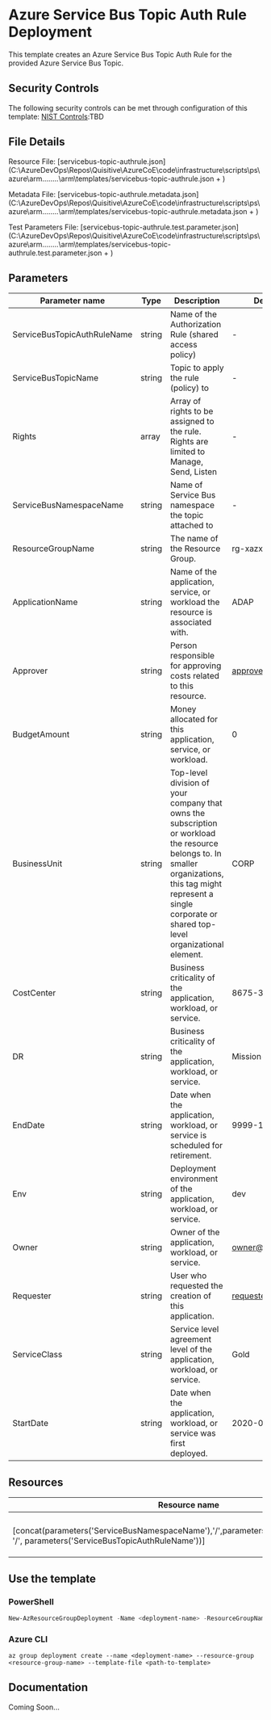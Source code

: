 # Azure Service Bus Topic Auth Rule Deployment

This template creates an Azure Service Bus Topic Auth Rule for the provided Azure Service Bus Topic.

## Security Controls

The following security controls can be met through configuration of this template:
      [NIST Controls](security-controls.md):TBD

## File Details

Resource File: [servicebus-topic-authrule.json](C:\AzureDevOps\Repos\Quisitive\AzureCoE\code\infrastructure\scripts\ps\azure\arm\..\..\..\..\arm\templates/servicebus-topic-authrule.json + )

Metadata File: [servicebus-topic-authrule.metadata.json](C:\AzureDevOps\Repos\Quisitive\AzureCoE\code\infrastructure\scripts\ps\azure\arm\..\..\..\..\arm\templates/servicebus-topic-authrule.metadata.json + )

Test Parameters File: [servicebus-topic-authrule.test.parameter.json](C:\AzureDevOps\Repos\Quisitive\AzureCoE\code\infrastructure\scripts\ps\azure\arm\..\..\..\..\arm\templates/servicebus-topic-authrule.test.parameter.json + )

## Parameters

Parameter name | Type | Description | DefaultValue
-------------- | ---- | ----------- | ------------
ServiceBusTopicAuthRuleName | string | Name of the Authorization Rule (shared access policy) | -
ServiceBusTopicName | string | Topic to apply the rule (policy) to | -
Rights         | array | Array of rights to be assigned to the rule.  Rights are limited to Manage, Send, Listen | -
ServiceBusNamespaceName | string | Name of Service Bus namespace the topic attached to | -
ResourceGroupName | string | The name of the Resource Group. | rg-xazx-adap-dev-eus
ApplicationName | string | Name of the application, service, or workload the resource is associated with. | ADAP
Approver       | string | Person responsible for approving costs related to this resource. | approver@company.org
BudgetAmount   | string | Money allocated for this application, service, or workload. | 0
BusinessUnit   | string | Top-level division of your company that owns the subscription or workload the resource belongs to. In smaller organizations, this tag might represent a single corporate or shared top-level organizational element. | CORP
CostCenter     | string | Business criticality of the application, workload, or service. | 8675-309
DR             | string | Business criticality of the application, workload, or service. | Mission-Critical
EndDate        | string | Date when the application, workload, or service is scheduled for retirement. | 9999-12-31
Env            | string | Deployment environment of the application, workload, or service. | dev
Owner          | string | Owner of the application, workload, or service. | owner@company.org
Requester      | string | User who requested the creation of this application. | requester@company.org
ServiceClass   | string | Service level agreement level of the application, workload, or service. | Gold
StartDate      | string | Date when the application, workload, or service was first deployed. | 2020-01-01

## Resources

Resource name | Type | ApiVersion
------------- | ---- | ----------
              |      |
              |      |
              |      |
              |      |
[concat(parameters('ServiceBusNamespaceName'),'/',parameters('ServiceBusTopicName'), '/', parameters('ServiceBusTopicAuthRuleName'))] | Microsoft.ServiceBus/namespaces/topics/authorizationRules | 2017-04-01
              |      |
              |      |
              |      |

## Use the template

### PowerShell

```powershell
New-AzResourceGroupDeployment -Name <deployment-name> -ResourceGroupName <resource-group-name> -TemplateFile <path-to-template>
```

### Azure CLI

```text
az group deployment create --name <deployment-name> --resource-group <resource-group-name> --template-file <path-to-template>
```

## Documentation

Coming Soon...

